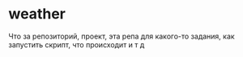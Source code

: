 # weather
Что за репозиторий, проект, эта репа для какого-то задания, как запустить скрипт, что происходит и т д
